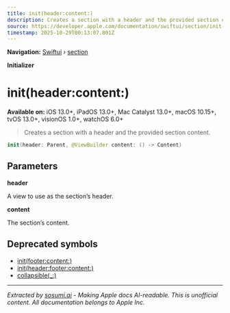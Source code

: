 ```yaml
---
title: init(header:content:)
description: Creates a section with a header and the provided section content.
source: https://developer.apple.com/documentation/swiftui/section/init(header:content:)
timestamp: 2025-10-29T00:13:07.801Z
---
```


**Navigation:** [Swiftui](/documentation/swiftui) › [section](/documentation/swiftui/section)

**Initializer**

# init(header:content:)

**Available on:** iOS 13.0+, iPadOS 13.0+, Mac Catalyst 13.0+, macOS 10.15+, tvOS 13.0+, visionOS 1.0+, watchOS 6.0+

> Creates a section with a header and the provided section content.

```swift
init(header: Parent, @ViewBuilder content: () -> Content)
```

## Parameters

**header**

A view to use as the section’s header.



**content**

The section’s content.



## Deprecated symbols

- [init(footer:content:)](/documentation/swiftui/section/init(footer:content:))
- [init(header:footer:content:)](/documentation/swiftui/section/init(header:footer:content:))
- [collapsible(_:)](/documentation/swiftui/section/collapsible(_:))

---

*Extracted by [sosumi.ai](https://sosumi.ai) - Making Apple docs AI-readable.*
*This is unofficial content. All documentation belongs to Apple Inc.*
